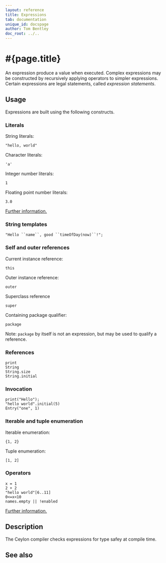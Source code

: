 ```yaml
---
layout: reference
title: Expressions
tab: documentation
unique_id: docspage
author: Tom Bentley
doc_root: ../..
---
```


# #{page.title}

An expression produce a value when executed. Complex expressions
may be constructed by recursively applying operators to simpler
expressions. Certain expressions are legal statements, called 
_expression statements_.

## Usage 

Expressions are built using the following constructs. 


### Literals

String literals:

<!-- try: -->
    "hello, world"

Character literals:

<!-- try: -->
    'a'

Integer number literals:

<!-- try: -->
    1

Floating point number literals:

<!-- try: -->
    3.0
    
[Further information.](../#literals)

### String templates

<!-- try: -->
    "Hello ``name``, good ``timeOfDay(now)``!";
    
### Self and outer references 

Current instance reference:

<!-- try: -->
    this
    
Outer instance reference:

<!-- try: -->
    outer
    
Superclass reference

<!-- try: -->
    super
    
Containing package qualifier:

<!-- try: -->
    package

Note: `package` by itself is not an expression, but may be
used to qualify a reference.

### References

<!-- try: -->
    print
    String
    String.size
    String.initial

### Invocation

<!-- try: -->
    print("Hello");
    "hello world".initial(5)
    Entry("one", 1)
    
### Iterable and tuple enumeration

Iterable enumeration:

<!-- try: -->
    {1, 2}
    
Tuple enumeration:

<!-- try: -->
    [1, 2]

### Operators

<!-- try: -->
    x = 1
    2 + 2
    "hello world"[6..11]
    0<=x<10
    names.empty || !enabled

[Further information.](../#operators)


## Description

The Ceylon compiler checks expressions for type safey at compile time.

## See also

